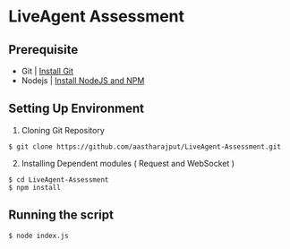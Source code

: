 # LiveAgent Assessment

## Prerequisite

* Git | [Install Git](https://gist.github.com/derhuerst/1b15ff4652a867391f03)
* Nodejs | [Install NodeJS and NPM](https://nodejs.org/en/)

## Setting Up Environment

1. Cloning Git Repository

```shell
$ git clone https://github.com/aastharajput/LiveAgent-Assessment.git
```

2. Installing Dependent modules ( Request and WebSocket )

```shell
$ cd LiveAgent-Assessment
$ npm install
```

## Running the script

```shell
$ node index.js
```
